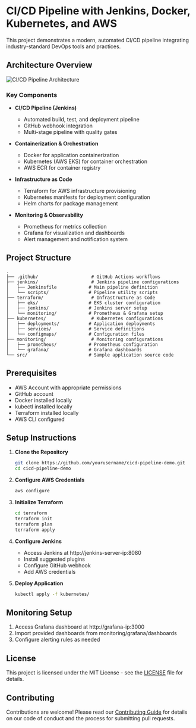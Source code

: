 # CI/CD Pipeline with Jenkins, Docker, Kubernetes, and AWS

This project demonstrates a modern, automated CI/CD pipeline integrating industry-standard DevOps tools and practices.

## Architecture Overview

![CI/CD Pipeline Architecture](docs/images/architecture.png)

### Key Components

- **CI/CD Pipeline (Jenkins)**
  - Automated build, test, and deployment pipeline
  - GitHub webhook integration
  - Multi-stage pipeline with quality gates
  
- **Containerization & Orchestration**
  - Docker for application containerization
  - Kubernetes (AWS EKS) for container orchestration
  - AWS ECR for container registry

- **Infrastructure as Code**
  - Terraform for AWS infrastructure provisioning
  - Kubernetes manifests for deployment configuration
  - Helm charts for package management

- **Monitoring & Observability**
  - Prometheus for metrics collection
  - Grafana for visualization and dashboards
  - Alert management and notification system

## Project Structure

```
.
├── .github/                    # GitHub Actions workflows
├── jenkins/                    # Jenkins pipeline configurations
│   ├── Jenkinsfile            # Main pipeline definition
│   └── scripts/               # Pipeline utility scripts
├── terraform/                  # Infrastructure as Code
│   ├── eks/                   # EKS cluster configuration
│   ├── jenkins/               # Jenkins server setup
│   └── monitoring/            # Prometheus & Grafana setup
├── kubernetes/                 # Kubernetes configurations
│   ├── deployments/           # Application deployments
│   ├── services/              # Service definitions
│   └── configmaps/            # Configuration files
├── monitoring/                 # Monitoring configurations
│   ├── prometheus/            # Prometheus configuration
│   └── grafana/               # Grafana dashboards
└── src/                       # Sample application source code
```

## Prerequisites

- AWS Account with appropriate permissions
- GitHub account
- Docker installed locally
- kubectl installed locally
- Terraform installed locally
- AWS CLI configured

## Setup Instructions

1. **Clone the Repository**
   ```bash
   git clone https://github.com/yourusername/cicd-pipeline-demo.git
   cd cicd-pipeline-demo
   ```

2. **Configure AWS Credentials**
   ```bash
   aws configure
   ```

3. **Initialize Terraform**
   ```bash
   cd terraform
   terraform init
   terraform plan
   terraform apply
   ```

4. **Configure Jenkins**
   - Access Jenkins at http://jenkins-server-ip:8080
   - Install suggested plugins
   - Configure GitHub webhook
   - Add AWS credentials

5. **Deploy Application**
   ```bash
   kubectl apply -f kubernetes/
   ```

## Monitoring Setup

1. Access Grafana dashboard at http://grafana-ip:3000
2. Import provided dashboards from monitoring/grafana/dashboards
3. Configure alerting rules as needed

## License

This project is licensed under the MIT License - see the [LICENSE](LICENSE) file for details.

## Contributing

Contributions are welcome! Please read our [Contributing Guide](CONTRIBUTING.md) for details on our code of conduct and the process for submitting pull requests.
